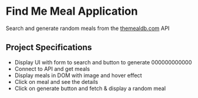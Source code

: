 # Find Me Meal Application

Search and generate random meals from the [themealdb.com](https://www.themealdb.com) API

## Project Specifications

- Display UI with form to search and button to generate 000000000000
- Connect to API and get meals
- Display meals in DOM with image and hover effect
- Click on meal and see the details
- Click on generate button and fetch & display a random meal
